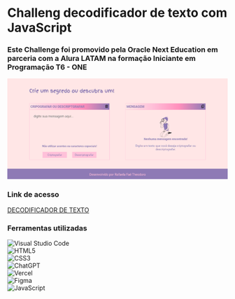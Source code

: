 # Challeng decodificador de texto com JavaScript

### Este Challenge foi promovido pela Oracle Next Education em parceria com a Alura LATAM na formação Iniciante em Programação T6 - ONE

![Project cover](https://github.com/rafaelafae/Challenge-decodificador-RFT/blob/a40baaca810e53310f9a453aaddc0cf22378b364/assets/Capa-projeto.png)

### Link de acesso ###
[DECODIFICADOR DE TEXTO](https://challenge-decodificador-rft.vercel.app/)

### Ferramentas utilizadas

![Visual Studio Code](https://img.shields.io/badge/Visual_Studio_Code-0078D4?style=for-the-badge&logo=visual%20studio%20code&logoColor=whit)
<br/>
![HTML5](https://img.shields.io/badge/HTML5-E34F26?style=for-the-badge&logo=html5&logoColor=white)
<br/>
![CSS3](https://img.shields.io/badge/CSS3-1572B6?style=for-the-badge&logo=css3&logoColor=white)
<br/>
![ChatGPT](https://img.shields.io/badge/chatGPT-74aa9c?style=for-the-badge&logo=openai&logoColor=white)
<br/>
![Vercel](https://img.shields.io/badge/Vercel-000000?style=for-the-badge&logo=vercel&logoColor=white)
<br/>
![Figma](https://img.shields.io/badge/Figma-F24E1E?style=for-the-badge&logo=figma&logoColor=white)
<br/>
![JavaScript](https://img.shields.io/badge/JavaScript-F7DF1E?style=for-the-badge&logo=javascript&logoColor=black)
